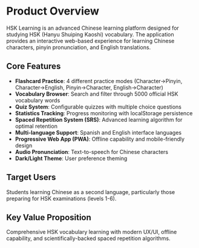# Product Overview

HSK Learning is an advanced Chinese learning platform designed for studying HSK (Hanyu Shuiping Kaoshi) vocabulary. The application provides an interactive web-based experience for learning Chinese characters, pinyin pronunciation, and English translations.

## Core Features

- **Flashcard Practice**: 4 different practice modes (Character→Pinyin, Character→English, Pinyin→Character, English→Character)
- **Vocabulary Browser**: Search and filter through 5000 official HSK vocabulary words
- **Quiz System**: Configurable quizzes with multiple choice questions
- **Statistics Tracking**: Progress monitoring with localStorage persistence
- **Spaced Repetition System (SRS)**: Advanced learning algorithm for optimal retention
- **Multi-language Support**: Spanish and English interface languages
- **Progressive Web App (PWA)**: Offline capability and mobile-friendly design
- **Audio Pronunciation**: Text-to-speech for Chinese characters
- **Dark/Light Theme**: User preference theming

## Target Users

Students learning Chinese as a second language, particularly those preparing for HSK examinations (levels 1-6).

## Key Value Proposition

Comprehensive HSK vocabulary learning with modern UX/UI, offline capability, and scientifically-backed spaced repetition algorithms.